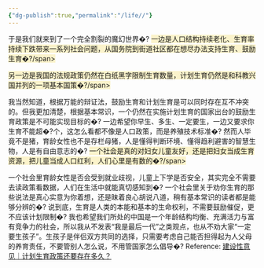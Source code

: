 ```yaml
---
{"dg-publish":true,"permalink":"/life//"}
---
```


于是我们就来到了一个完全割裂的魔幻世界�?
<span style="background:rgba(240, 200, 0, 0.2)">一边是人口结构持续老化、生育率持续下跌带来一系列社会问题，从国务院到街道社区都在想尽办法支持生育、鼓励生育�?/span>

<span style="background:rgba(240, 200, 0, 0.2)">另一边是我国的法规政策仍然在白纸黑字限制生育数量，计划生育仍然是和科教兴国并列的一项基本国策�?/span>

我当然知道，根据万能的辩证法，鼓励生育和计划生育是可以同时存在互不冲突的。但我更加清楚，根据基本常识，一个仍然在实施计划生育的国家出台的鼓励生育政策是不可能实现目标的�?
一边希望你早生、多生、一定要生，一边又要求你生育不能超�?个，这怎么看都不像是人口政策，而是养殖技术标准�?
然而人毕竟不是猪，育龄女性也不是存栏母猪，人是懂得判断环境、懂得趋利避害的智慧生物，人是有自由意志的�?
<span style="background:rgba(240, 200, 0, 0.2)">一个社会是真的对妇女儿童友好，还是把妇女当成生育资源，把儿童当成人口红利，人们心里是有数的�?/span>

一个社会里育龄女性是否会受到就业歧视，儿童上下学是否安全，其实完全不需要去读政策看数据，人们在生活中就能真切感知到�?
一个社会里关于劝你生育的那些说法是真心实意为你着想，还是昧着良心胡说八道，稍有基本常识的读者都是能够分辨的�?
说到底，生育是人类的本能和基本的生命权利，不需要鼓励催促，更不应该计划限制�?
我也希望我们所处的中国是一个年龄结构均衡、充满活力与富有竞争力的社会，所以我从不发表“我是最后一代”之类观点，也从不劝大家“一定要生孩子”。生孩子是伴侣双方共同的选择，只需要考虑自己能否担得起为人父母的养育责任，不要管别人怎么说，不用管国家怎么倡导�?
Reference: [建设性意见｜计划生育政策还要存在多久？](https://chinadigitaltimes.net/chinese/712638.html)

